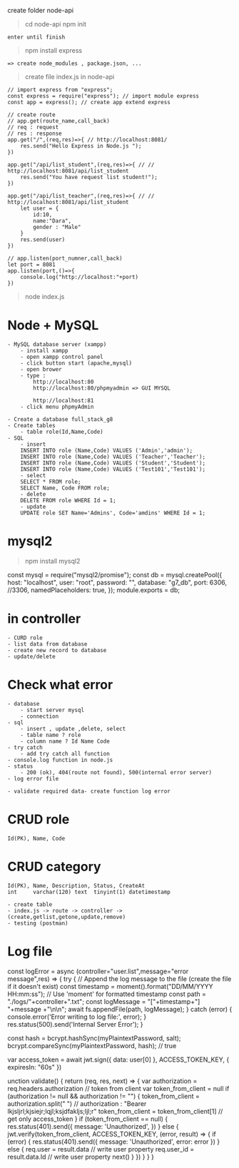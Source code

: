 create folder node-api

> cd node-api
> npm init

    enter until finish

> npm install express

    => create node_modules , package.json, ...

> create file index.js in node-api

    // import express from "express";
    const express = require("express"); // import module express
    const app = express(); // create app extend express

    // create route
    // app.get(route_name,call_back)
    // req : request
    // res : response
    app.get("/",(req,res)=>{ // http://localhost:8081/
        res.send("Hello Express in Node.js ");
    })

    app.get("/api/list_student",(req,res)=>{ // // http://localhost:8081/api/list_student
        res.send("You have request list student!");
    })

    app.get("/api/list_teacher",(req,res)=>{ // // http://localhost:8081/api/list_student
        let user = {
            id:10,
            name:"Dara",
            gender : "Male"
        }
        res.send(user)
    })

    // app.listen(port_numner,call_back)
    let port = 8081
    app.listen(port,()=>{
        console.log("http://localhost:"+port)
    })

> node index.js

# Node + MySQL

    - MySQL database server (xampp)
        - install xampp
        - open xampp control panel
        - click button start (apache,mysql)
        - open brower
        - type :
            http://localhost:80
            http://localhost:80/phpmyadmin => GUI MYSQL

            http://localhost:81
        - click menu phpmyAdmin

    - Create a database full_stack_g8
    - Create tables
        - table role(Id,Name,Code)
    - SQL
        - insert
        INSERT INTO role (Name,Code) VALUES ('Admin','admin');
        INSERT INTO role (Name,Code) VALUES ('Teacher','Teacher');
        INSERT INTO role (Name,Code) VALUES ('Student','Student');
        INSERT INTO role (Name,Code) VALUES ('Test101','Test101');
        - select
        SELECT * FROM role;
        SELECT Name, Code FROM role;
        - delete
        DELETE FROM role WHERE Id = 1;
        - update
        UPDATE role SET Name='Admins', Code='amdins' WHERE Id = 1;

# mysql2

> npm install mysql2

const mysql = require("mysql2/promise");
const db = mysql.createPool({
host: "localhost",
user: "root",
password: "",
database: "g7_db",
port: 6306, //3306,
namedPlaceholders: true,
});
module.exports = db;

# in controller

    - CURD role
    - list data from database
    - create new record to database
    - update/delete

# Check what error

    - database
        - start server mysql
        - connection
    - sql
        - insert , update ,delete, select
        - table name ? role
        - column name ? Id Name Code
    - try catch
        - add try catch all function
    - console.log function in node.js
    - status
        - 200 (ok), 404(route not found), 500(internal error server)
    - log error file

    - validate required data- create function log error

# CRUD role

    Id(PK), Name, Code

# CRUD category

    Id(PK), Name, Description, Status, CreateAt
    int     varchar(120) text  tinyint(1) datetimestamp

    - create table
    - index.js -> route -> controller -> (create,getlist,getone,update,remove)
    - testing (postman)

# Log file

const logError = async (controller="user.list",message="error message",res) => {
try {
// Append the log message to the file (create the file if it doesn't exist)
const timestamp = moment().format("DD/MM/YYYY HH:mm:ss"); // Use 'moment' for formatted timestamp
const path = "./logs/"+controller+".txt";
const logMessage = "["+timestamp+"] "+message +"\n\n";
await fs.appendFile(path, logMessage);
} catch (error) {
console.error('Error writing to log file:', error);
}
res.status(500).send('Internal Server Error');
}

const hash = bcrypt.hashSync(myPlaintextPassword, salt);
bcrypt.compareSync(myPlaintextPassword, hash); // true

var access_token = await jwt.sign({ data: user[0] }, ACCESS_TOKEN_KEY, { expiresIn: "60s" })

unction validate() {
return (req, res, next) => {
var authorization = req.headers.authorization // token from client
var token_from_client = null
if (authorization != null && authorization != "") {
token_from_client = authorization.split(" ") // authorization : "Bearer lkjsljrl;kjsiejr;lqjl;ksjdfakljs;ljl;r"
token_from_client = token_from_client[1] // get only access_token
}
if (token_from_client == null) {
res.status(401).send({
message: 'Unauthorized',
})
} else {
jwt.verify(token_from_client, ACCESS_TOKEN_KEY, (error, result) => {
if (error) {
res.status(401).send({
message: 'Unauthorized',
error: error
})
} else {
req.user = result.data // write user property
req.user_id = result.data.Id // write user property
next()
}
})
}
}
}
